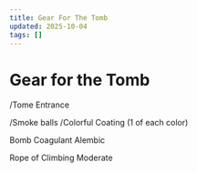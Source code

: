 ```yaml
---
title: Gear For The Tomb
updated: 2025-10-04
tags: []
---
```


# Gear for the Tomb

/Tome Entrance

/Smoke balls
/Colorful Coating (1 of each color)

Bomb Coagulant Alembic

Rope of Climbing Moderate
